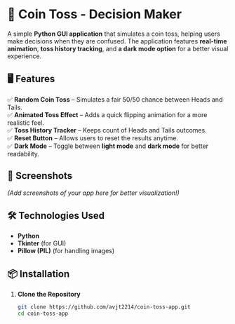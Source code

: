 # 🎲 Coin Toss - Decision Maker  

A simple **Python GUI application** that simulates a coin toss, helping users make decisions when they are confused. The application features **real-time animation**, **toss history tracking**, and **a dark mode option** for a better visual experience.  

## 🖥️ Features  

✅ **Random Coin Toss** – Simulates a fair 50/50 chance between Heads and Tails.  
✅ **Animated Toss Effect** – Adds a quick flipping animation for a more realistic feel.  
✅ **Toss History Tracker** – Keeps count of Heads and Tails outcomes.  
✅ **Reset Button** – Allows users to reset the results anytime.  
✅ **Dark Mode** – Toggle between **light mode** and **dark mode** for better readability.  

## 📸 Screenshots  
*(Add screenshots of your app here for better visualization!)*  

## 🛠️ Technologies Used  

- **Python**  
- **Tkinter** (for GUI)  
- **Pillow (PIL)** (for handling images)  

## 📦 Installation  

1. **Clone the Repository**  
   ```sh
   git clone https://github.com/avjt2214/coin-toss-app.git
   cd coin-toss-app
